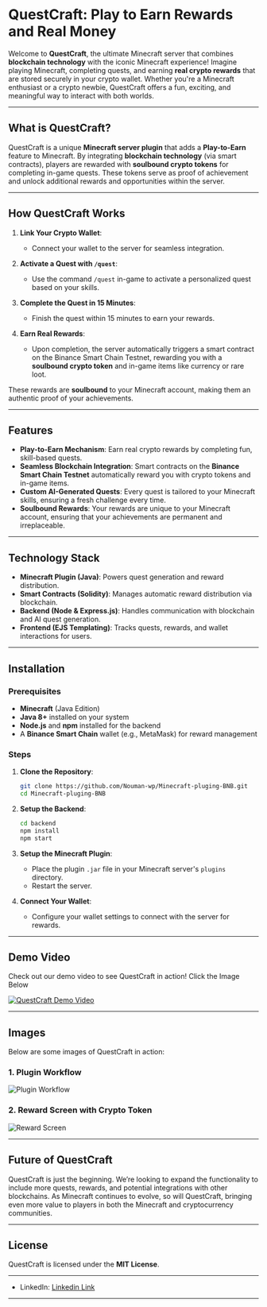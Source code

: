 # QuestCraft: Play to Earn Rewards and Real Money 

Welcome to **QuestCraft**, the ultimate Minecraft server that combines **blockchain technology** with the iconic Minecraft experience! Imagine playing Minecraft, completing quests, and earning **real crypto rewards** that are stored securely in your crypto wallet. Whether you're a Minecraft enthusiast or a crypto newbie, QuestCraft offers a fun, exciting, and meaningful way to interact with both worlds.

---

## **What is QuestCraft?**

QuestCraft is a unique **Minecraft server plugin** that adds a **Play-to-Earn** feature to Minecraft. By integrating **blockchain technology** (via smart contracts), players are rewarded with **soulbound crypto tokens** for completing in-game quests. These tokens serve as proof of achievement and unlock additional rewards and opportunities within the server.

---

## **How QuestCraft Works**

1. **Link Your Crypto Wallet**:

   * Connect your wallet to the server for seamless integration.
2. **Activate a Quest with `/quest`**:

   * Use the command `/quest` in-game to activate a personalized quest based on your skills.
3. **Complete the Quest in 15 Minutes**:

   * Finish the quest within 15 minutes to earn your rewards.
4. **Earn Real Rewards**:

   * Upon completion, the server automatically triggers a smart contract on the Binance Smart Chain Testnet, rewarding you with a **soulbound crypto token** and in-game items like currency or rare loot.

These rewards are **soulbound** to your Minecraft account, making them an authentic proof of your achievements.

---

## **Features**

* **Play-to-Earn Mechanism**: Earn real crypto rewards by completing fun, skill-based quests.
* **Seamless Blockchain Integration**: Smart contracts on the **Binance Smart Chain Testnet** automatically reward you with crypto tokens and in-game items.
* **Custom AI-Generated Quests**: Every quest is tailored to your Minecraft skills, ensuring a fresh challenge every time.
* **Soulbound Rewards**: Your rewards are unique to your Minecraft account, ensuring that your achievements are permanent and irreplaceable.

---

## **Technology Stack**

* **Minecraft Plugin (Java)**: Powers quest generation and reward distribution.
* **Smart Contracts (Solidity)**: Manages automatic reward distribution via blockchain.
* **Backend (Node & Express.js)**: Handles communication with blockchain and AI quest generation.
* **Frontend (EJS Templating)**: Tracks quests, rewards, and wallet interactions for users.

---

## **Installation**

### Prerequisites

* **Minecraft** (Java Edition)
* **Java 8+** installed on your system
* **Node.js** and **npm** installed for the backend
* A **Binance Smart Chain** wallet (e.g., MetaMask) for reward management

### Steps

1. **Clone the Repository**:

   ```bash
   git clone https://github.com/Nouman-wp/Minecraft-pluging-BNB.git
   cd Minecraft-pluging-BNB
   ```

2. **Setup the Backend**:

   ```bash
   cd backend
   npm install
   npm start
   ```

3. **Setup the Minecraft Plugin**:

   * Place the plugin `.jar` file in your Minecraft server's `plugins` directory.
   * Restart the server.

4. **Connect Your Wallet**:

   * Configure your wallet settings to connect with the server for rewards.

---

## **Demo Video**

Check out our demo video to see QuestCraft in action! Click the Image Below 

[![QuestCraft Demo Video](https://ik.imagekit.io/cf8zqioncl/youtube%20ss%20bnb?updatedAt=1748260275411)](https://youtu.be/g5ftqrFtX5Y)

---

## **Images**

Below are some images of QuestCraft in action:

### 1. Plugin Workflow

![Plugin Workflow](https://ik.imagekit.io/cf8zqioncl/Screenshot%202025-05-25%20082358.png?updatedAt=1748141700136)

### 2. Reward Screen with Crypto Token

![Reward Screen](https://ik.imagekit.io/cf8zqioncl/reward%20bnb?updatedAt=1748141540332)

---

## **Future of QuestCraft**

QuestCraft is just the beginning. We’re looking to expand the functionality to include more quests, rewards, and potential integrations with other blockchains. As Minecraft continues to evolve, so will QuestCraft, bringing even more value to players in both the Minecraft and cryptocurrency communities.

---

## **License**

QuestCraft is licensed under the **MIT License**.

---


* LinkedIn: [Linkedin Link](https://www.linkedin.com/in/mujeeb-nouman-31330a282/)



---

